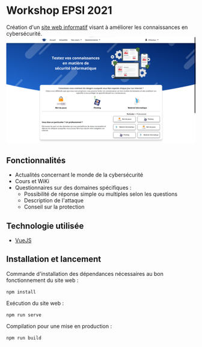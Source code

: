 # Workshop EPSI 2021
Création d'un [site web informatif](https://seqrity.minarox.fr) visant à améliorer les connaissances en cybersécurité.
![screenshot.png](src/assets/img/screenshot.png)

## Fonctionnalités
* Actualités concernant le monde de la cybersécurité
* Cours et WiKi
* Questionnaires sur des domaines spécifiques :
  * Possibilité de réponse simple ou multiples selon les questions
  * Description de l'attaque
  * Conseil sur la protection

## Technologie utilisée
* [VueJS](https://vuejs.org/)

## Installation et lancement
Commande d'installation des dépendances nécessaires au bon fonctionnement du site web :
```shell
npm install
```

Exécution du site web :
```shell
npm run serve
```

Compilation pour une mise en production :
```shell
npm run build
```